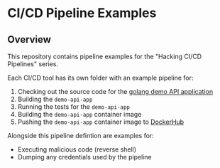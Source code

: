 # CI/CD Pipeline Examples

## Overview

This repository contains pipeline examples for the "Hacking CI/CD Pipelines" series.

Each CI/CD tool has its own folder with an example pipeline for:

1. Checking out the source code for the [golang demo API application](https://github.com/wakeward/demo-api-app)
2. Building the `demo-api-app`
3. Running the tests for the `demo-api-app`
4. Building the `demo-api-app` container image
5. Pushing the `demo-api-app` container image to [DockerHub](https://hub.docker.com/repository/docker/wakeward/demo-api-app/general)

Alongside this pipeline defintion are examples for:

- Executing malicious code (reverse shell)
- Dumping any credentials used by the pipeline
